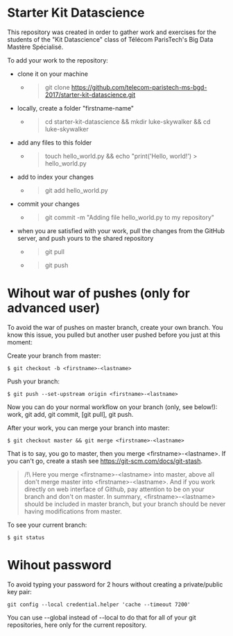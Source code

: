 # Starter Kit Datascience

This repository was created in order to gather work and exercises for the students of the "Kit Datascience" class of Télécom ParisTech's Big Data Mastère Spécialisé.

To add your work to the repository:
 - clone it on your machine 
    - > git clone https://github.com/telecom-paristech-ms-bgd-2017/starter-kit-datascience.git
 - locally, create a folder "firstname-name"
    - > cd starter-kit-datascience && mkdir luke-skywalker && cd luke-skywalker
 - add any files to this folder
    - > touch hello_world.py && echo "print('Hello, world!') > hello_world.py
 - add to index your changes
    - > git add hello_world.py
 - commit your changes
    - > git commit -m "Adding file hello_world.py to my repository"
 - when you are satisfied with your work, pull the changes from the GitHub server, and push yours to the shared repository
    - > git pull
    - > git push

# Wihout war of pushes (only for advanced user)

To avoid the war of pushes on master branch, create your own branch. You know this issue, you pulled but another user pushed before you just at this moment:

Create your branch from master:

~~~
$ git checkout -b <firstname>-<lastname>
~~~

Push your branch:

~~~
$ git push --set-upstream origin <firstname>-<lastname>
~~~

Now you can do your normal workflow on your branch (only, see below!): work, git add, git commit, [git pull], git push.

After your work, you can merge your branch into master:

~~~
$ git checkout master && git merge <firstname>-<lastname>
~~~

That is to say, you go to master, then you merge \<firstname\>-\<lastname\>. If you can't go, create a stash see https://git-scm.com/docs/git-stash.

> /!\ Here you merge \<firstname\>-\<lastname\> into master, above all don't merge master into \<firstname\>-\<lastname\>. 
> And if you work directly on web interface of Github, pay attention to be on your branch and don't on master.
> In summary, \<firstname\>-\<lastname\> should be included in master branch, but your branch should be never having
> modifications from master.

To see your current branch:

~~~
$ git status
~~~

# Wihout password  

To avoid typing your password for 2 hours without creating a private/public key pair:

~~~
git config --local credential.helper 'cache --timeout 7200'
~~~

You can use --global instead of --local to do that for all of your git repositories, here only for the current repository.




